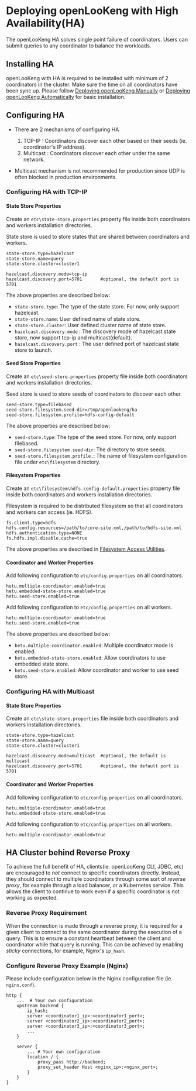 
# Deploying openLooKeng with High Availability(HA)

The openLooKeng HA solves single point failure of coordinators. Users can submit queries to any coordinator to balance the workloads.

## Installing HA
openLooKeng with HA is required to be installed with minimum of 2 coordinators in the cluster. Make sure the time on all coordinators have been sync up.
Please follow [Deploying openLooKeng Manually](./deployment.html) or [Deploying openLooKeng Automatically](./deployment-auto.html) for basic installation.

## Configuring HA
- There are 2 mechanisms of configuring HA
    1. TCP-IP : Coordinators discover each other based on their seeds (ie. coordinator's IP address).
    2. Multicast : Coordinators discover each other under the same network.

- Multicast mechanism is not recommended for production since UDP is often blocked in production environments.

### Configuring HA with TCP-IP

#### State Store Properties

Create an `etc\state-store.properties` property file inside both coordinators and workers installation directories.

State store is used to store states that are shared between coordinators and workers.

``` properties
state-store.type=hazelcast
state-store.name=query
state-store.cluster=cluster1

hazelcast.discovery.mode=tcp-ip   
hazelcast.discovery.port=5701       #optional, the default port is 5701
```

The above properties are described below:
- `state-store.type`: The type of the state store. For now, only support hazelcast.
- `state-store.name`: User defined name of state store.
- `state-store.cluster`: User defined cluster name of state store.
- `hazelcast.discovery.mode` : The discovery mode of hazelcast state store, now support tcp-ip and multicast(default).  
- `hazelcast.discovery.port` : The user defined port of hazelcast state store to launch. 

#### Seed Store Properties
Create an `etc\seed-store.properties` property file inside both coordinators and workers installation directories.

Seed store is used to store seeds of coordinators to discover each other.

```
seed-store.type=filebased
seed-store.filesystem.seed-dir=/tmp/openlookeng/ha
seed-store.filesystem.profile=hdfs-config-default
```

The above properties are described below:

- `seed-store.type`: The type of the seed store. For now, only support filebased.
- `seed-store.filesystem.seed-dir`: The directory to store seeds.
- `seed-store.filesystem.profile.`: The name of filesystem configuration file under `etc\filesystem` directory.

#### Filesystem Properties

Create an `etc\filesystem\hdfs-config-default.properties` property file inside both coordinators and workers installation directories.

Filesystem is required to be distributed filesystem so that all coordinators and workers can access  (ie. HDFS).
```
fs.client.type=hdfs
hdfs.config.resources=/path/to/core-site.xml,/path/to/hdfs-site.xml
hdfs.authentication.type=NONE
fs.hdfs.impl.disable.cache=true
```
The above properties are described in [Filesystem Access Utilities](../develop/filesystem.html).

#### Coordinator and Worker Properties

Add following configuration to `etc/config.properties` on all coordinators.

``` properties
hetu.multiple-coordinator.enabled=true
hetu.embedded-state-store.enabled=true
hetu.seed-store.enabled=true
```

Add following configuration to ``etc/config.properties`` on all workers.

``` properties
hetu.multiple-coordinator.enabled=true
hetu.seed-store.enabled=true
```

The above properties are described below:

-  `hetu.multiple-coordinator.enabled`: Multiple coordinator mode is enabled.
-  `hetu.embedded-state-store.enabled`: Allow coordinators to use embedded state store.
-  `hetu.seed-store.enabled`: Allow coordinator and worker to use seed store.

### Configuring HA with Multicast

#### State Store Properties

Create an `etc\state-store.properties` file inside both coordinators and workers installation directories.
``` properties
state-store.type=hazelcast
state-store.name=query
state-store.cluster=cluster1

hazelcast.discovery.mode=multicast  #optional, the default is multicast 
hazelcast.discovery.port=5701       #optional, the default port is 5701
```

#### Coordinator and Worker Properties

Add following configuration to `etc/config.properties` on all coordinators.

``` properties
hetu.multiple-coordinator.enabled=true
hetu.embedded-state-store.enabled=true
```

Add following configuration to ``etc/config.properties`` on all workers.

``` properties
hetu.multiple-coordinator.enabled=true
```

## HA Cluster behind Reverse Proxy

To achieve the full benefit of HA, clients(ie. openLooKeng CLI, JDBC, etc) are encouraged to _not_ connect to specific coordinators directly. Instead, they should connect to multiple coordinators through some sort of _reverse proxy_, for example through a load balancer, or a Kubernetes service. This allows the client to continue to work even if a specific coordinator is not working as expected.

### Reverse Proxy Requirement

When the connection is made through a reverse proxy, it is required for a given client to connect to the same coordinator during the execution of a query. This is to ensure a constant heartbeat between the client and coordinator while that query is running. This can be achieved by enabling _sticky_ connections, for example, Nginx's `ip_hash`.

### Configure Reverse Proxy Example (Nginx)

Please include configuration below in the Nginx configuration file (ie. `nginx.conf`).

```
http {
    ...  # Your own configuration
    upstream backend {
        ip_hash;
        server <coordinator1_ip>:<coordinator1_port>;
        server <coordinator2_ip>:<coordinator2_port>;
        server <coordinator3_ip>:<coordinator3_port>;
        ...
    }

    server {
        ... # Your own configuration
        location / {
            proxy_pass http://backend;
            proxy_set_header Host <nginx_ip>:<nginx_port>;
        }
    }
}
```
